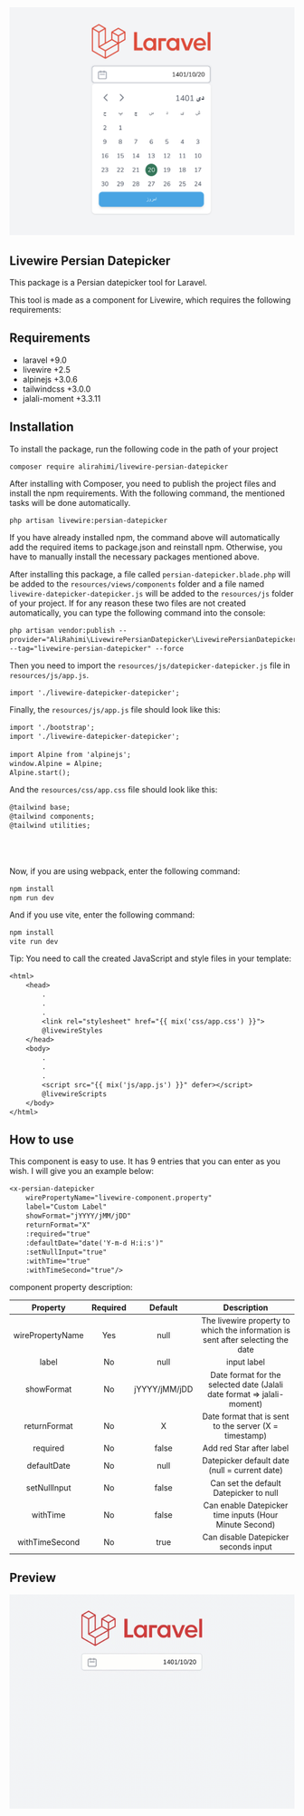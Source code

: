 <p align="center"><img src="./resources/img/livewire-persian-datepicker.png" alt="Livewire Persian Datepicker"></p>

## Livewire Persian Datepicker

This package is a Persian datepicker tool for Laravel.

This tool is made as a component for Livewire, which requires the following requirements:

## Requirements

- laravel +9.0
- livewire +2.5
- alpinejs +3.0.6
- tailwindcss +3.0.0
- jalali-moment +3.3.11

## Installation

To install the package, run the following code in the path of your project

```
composer require alirahimi/livewire-persian-datepicker 
```

After installing with Composer, you need to publish the project files and install the npm requirements. With the
following command, the mentioned tasks will be done automatically.

```
php artisan livewire:persian-datepicker
```

If you have already installed npm, the command above will automatically add the required items to package.json and
reinstall npm. Otherwise, you have to manually install the necessary packages mentioned above.

After installing this package, a file called ```persian-datepicker.blade.php``` will be added to
the ```resources/views/components``` folder and a file named ```livewire-datepicker-datepicker.js``` will be added to
the ```resources/js``` folder of your project.
If for any reason these two files are not created automatically, you can type the following command into the console:

```
php artisan vendor:publish --provider="AliRahimi\LivewirePersianDatepicker\LivewirePersianDatepickerServiceProvider" --tag="livewire-persian-datepicker" --force
```

Then you need to import the ```resources/js/datepicker-datepicker.js``` file in ```resources/js/app.js```.

```
import './livewire-datepicker-datepicker';
```

Finally, the ```resources/js/app.js``` file should look like this:

```
import './bootstrap';
import './livewire-datepicker-datepicker';

import Alpine from 'alpinejs';
window.Alpine = Alpine;
Alpine.start();
```

And the ```resources/css/app.css``` file should look like this:

```
@tailwind base;
@tailwind components;
@tailwind utilities;
```

<br /><br /><br />
Now, if you are using webpack, enter the following command:

```
npm install
npm run dev
```

And if you use vite, enter the following command:

```
npm install
vite run dev
```

Tip: You need to call the created JavaScript and style files in your template:

```
<html>
    <head>
        .
        .
        .
        <link rel="stylesheet" href="{{ mix('css/app.css') }}">
        @livewireStyles
    </head>
    <body>
        .
        .
        .
        <script src="{{ mix('js/app.js') }}" defer></script>
        @livewireScripts
    </body>
</html>
```

## How to use

This component is easy to use. It has 9 entries that you can enter as you wish. I will give you an example below:

```
<x-persian-datepicker 
    wirePropertyName="livewire-component.property"
    label="Custom Label"
    showFormat="jYYYY/jMM/jDD"
    returnFormat="X"
    :required="true"
    :defaultDate="date('Y-m-d H:i:s')"
    :setNullInput="true"
    :withTime="true"
    :withTimeSecond="true"/>
```

component property description:

|     Property     | Required |    Default    |                                   Description                                   |
|:----------------:|:--------:|:-------------:|:-------------------------------------------------------------------------------:|
| wirePropertyName |   Yes    |     null      | The livewire property to which the information is sent after selecting the date |
|      label       |    No    |     null      |                                   input label                                   |
|    showFormat    |    No    | jYYYY/jMM/jDD |     Date format for the selected date (Jalali date format => jalali-moment)     |
|   returnFormat   |    No    |       X       |             Date format that is sent to the server (X = timestamp)              |
|     required     |    No    |     false     |                            Add red Star after label                             |
|   defaultDate    |    No    |     null      |                  Datepicker default date (null = current date)                  |
|   setNullInput   |    No    |     false     |                     Can set the default Datepicker to null                      |
|     withTime     |    No    |     false     |             Can enable Datepicker time inputs (Hour Minute Second)              |
|  withTimeSecond  |    No    |     true      |                      Can disable Datepicker seconds input                       |

## Preview

<p align="center"><img src="./resources/img/livewire-persian-datepicker.gif" alt="Laravel Logo"></p>
